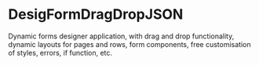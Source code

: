 # DesigFormDragDropJSON
Dynamic forms designer application, with drag and drop functionality, dynamic layouts for pages and rows, form components, free customisation of styles, errors, if function, etc.
